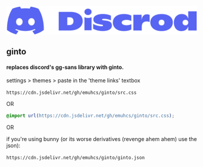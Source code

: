 ![](/src/img/Discrod-Logo-Blurple.svg)
## ginto

#### replaces discord's gg-sans library with ginto.


settings > themes > paste in the 'theme links' textbox

`https://cdn.jsdelivr.net/gh/emuhcs/ginto/src.css`

OR

```css
@import url(https://cdn.jsdelivr.net/gh/emuhcs/ginto/src.css);
```

OR

if you're using bunny (or its worse derivatives (revenge ahem ahem) use the json):

`https://cdn.jsdelivr.net/gh/emuhcs/ginto/ginto.json`